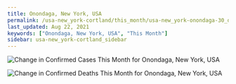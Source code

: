 ```yaml
---
title: Onondaga, New York, USA
permalink: /usa-new_york-cortland/this_month/usa-new_york-onondaga-30_days.html
last_updated: Aug 22, 2021
keywords: ["Onondaga, New York, USA", "This Month"]
sidebar: usa-new_york-cortland_sidebar
---
```


![Change in Confirmed Cases This Month for Onondaga, New York, USA](/covid_tracker/images/graphs/usa-new_york-onondaga-delta_confirmed-30_days_graph.png)

![Change in Confirmed Deaths This Month for Onondaga, New York, USA](/covid_tracker/images/graphs/usa-new_york-onondaga-delta_deaths-30_days_graph.png)
